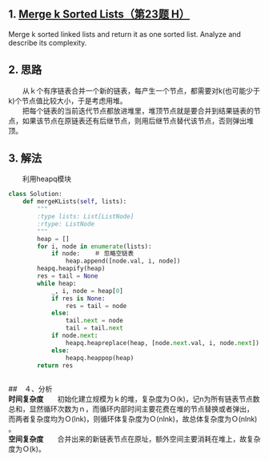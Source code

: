 ## 1. [Merge k Sorted Lists（第23题 H）](https://leetcode.com/problems/merge-k-sorted-lists/description/)

Merge k sorted linked lists and return it as one sorted list. Analyze and describe its complexity.

## 2. 思路
　　从ｋ个有序链表合并一个新的链表，每产生一个节点，都需要对k(也可能少于k)个节点值比较大小，于是考虑用堆。<br>
　　把每个链表的当前迭代节点都放进堆里，堆顶节点就是要合并到结果链表的节点，如果该节点在原链表还有后继节点，则用后继节点替代该节点，否则弹出堆顶。


## 3. 解法
　　利用heapq模块
```python
class Solution:
    def mergeKLists(self, lists):
        """
        :type lists: List[ListNode]
        :rtype: ListNode
        """
        heap = []
        for i, node in enumerate(lists):
            if node:    ＃ 忽略空链表
                heap.append([node.val, i, node])
        heapq.heapify(heap)
        res = tail = None
        while heap:
            _, i, node = heap[0]
            if res is None:
                res = tail = node
            else:
                tail.next = node
                tail = tail.next
            if node.next:     
                heapq.heapreplace(heap, [node.next.val, i, node.next])
            else:
                heapq.heappop(heap)
        return res
        
```

##　４、分析   
**时间复杂度**　　初始化建立规模为ｋ的堆，复杂度为Ｏ(k)，记n为所有链表节点数总和，显然循环次数为ｎ，而循环内部时间主要花费在堆的节点替换或者弹出，
而两者复杂度均为Ｏ(lnk)，则循环体复杂度为Ｏ(nlnk)，故总体复杂度为Ｏ(nlnk) 。<br>
**空间复杂度**　　合并出来的新链表节点在原址，额外空间主要消耗在堆上，故复杂度为Ｏ(k)。

